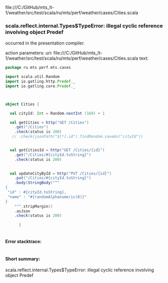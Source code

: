 file:///C:/GitHub/mts_lt-1/weather/src/test/scala/ru/mts/perf/weather/cases/Cities.scala
### scala.reflect.internal.Types$TypeError: illegal cyclic reference involving object Predef

occurred in the presentation compiler.

action parameters:
uri: file:///C:/GitHub/mts_lt-1/weather/src/test/scala/ru/mts/perf/weather/cases/Cities.scala
text:
```scala
package ru.mts.perf.mts.cases

import scala.util.Random
import io.gatling.http.Predef._
import io.gatling.core.Predef._



object Cities {

  val cityId: Int = Random.nextInt (169) + 1

  val getCities = http("GET /Cities")
    .get("/Cities")
    .check(status is 200)
   // .check(jsonPath("$[*].id").findRandom.saveAs("cityId"))


  val getCitiesId = http("GET /Cities/{id}")
    .get("/Cities/#{cityId.toString}")
    .check(status is 200)
   

  val updateCityById = http("PUT /Cities/{id}")
    .put("/Cities/#{cityId.toString}")
    .body(StringBody("""
{
 "id" : #{cityId.toString},
 "name" : "#{randomAlphanumeric(8)}"
}
    """.stripMargin))
    .asJson
    .check(status is 200)
 
      }
    
```



#### Error stacktrace:

```

```
#### Short summary: 

scala.reflect.internal.Types$TypeError: illegal cyclic reference involving object Predef